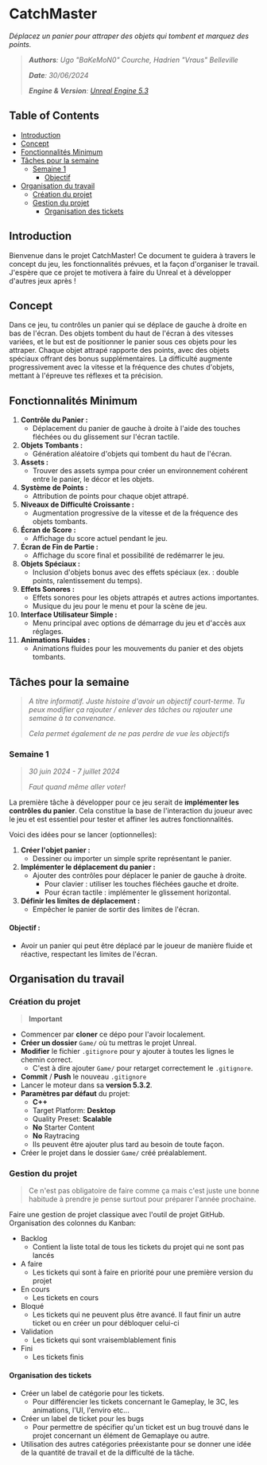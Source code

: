 # CatchMaster
*Déplacez un panier pour attraper des objets qui tombent et marquez des points.*

> ***Authors**: Ugo "BaKeMoN0" Courche, Hadrien "Vraus" Belleville*
>
> ***Date**: 30/06/2024*
>
> ***Engine & Version**: [Unreal Engine 5.3](https://www.unrealengine.com/en-US/download)*

## Table of Contents

- [Introduction](#introduction)
- [Concept](#concept)
- [Fonctionnalités Minimum](#fonctionnalités-minimum)
- [Tâches pour la semaine](#tâches-pour-la-semaine)
  - [Semaine 1](#semaine-1)
    - [Objectif](#objectif)
- [Organisation du travail](#organisation-du-travail)
  - [Création du projet](#création-du-projet)
  - [Gestion du projet](#gestion-du-projet)
    - [Organisation des tickets](#organisation-des-tickets)

## Introduction
Bienvenue dans le projet CatchMaster! Ce document te guidera à travers le concept du jeu, les fonctionnalités prévues, et la façon d'organiser le travail. J'espère que ce projet te motivera à faire du Unreal et à développer d'autres jeux après !

## Concept

Dans ce jeu, tu contrôles un panier qui se déplace de gauche à droite en bas de l'écran. Des objets tombent du haut de l'écran à des vitesses variées, et le but est de positionner le panier sous ces objets pour les attraper. Chaque objet attrapé rapporte des points, avec des objets spéciaux offrant des bonus supplémentaires. La difficulté augmente progressivement avec la vitesse et la fréquence des chutes d'objets, mettant à l'épreuve tes réflexes et ta précision.

## Fonctionnalités Minimum

1. **Contrôle du Panier :**
   - Déplacement du panier de gauche à droite à l'aide des touches fléchées ou du glissement sur l'écran tactile.
1. **Objets Tombants :**
   - Génération aléatoire d'objets qui tombent du haut de l'écran.
1. **Assets :**
   - Trouver des assets sympa pour créer un environnement cohérent entre le panier, le décor et les objets.
1. **Système de Points :**
   - Attribution de points pour chaque objet attrapé.
1. **Niveaux de Difficulté Croissante :**
   - Augmentation progressive de la vitesse et de la fréquence des objets tombants.
1. **Écran de Score :**
   - Affichage du score actuel pendant le jeu.
1. **Écran de Fin de Partie :**
   - Affichage du score final et possibilité de redémarrer le jeu.
1. **Objets Spéciaux :**
   - Inclusion d'objets bonus avec des effets spéciaux (ex. : double points, ralentissement du temps).
1. **Effets Sonores :**
   - Effets sonores pour les objets attrapés et autres actions importantes.
   - Musique du jeu pour le menu et pour la scène de jeu.
1. **Interface Utilisateur Simple :**
   - Menu principal avec options de démarrage du jeu et d'accès aux réglages.
1. **Animations Fluides :**
    - Animations fluides pour les mouvements du panier et des objets tombants.

## Tâches pour la semaine

> *A titre informatif. Juste histoire d'avoir un objectif court-terme. Tu peux modifier ça rajouter / enlever des tâches ou rajouter une semaine à ta convenance.*
>
> *Cela permet également de ne pas perdre de vue les objectifs*

### Semaine 1

> *30 juin 2024 - 7 juillet 2024*
> 
> *Faut quand même aller voter!*

La première tâche à développer pour ce jeu serait de **implémenter les contrôles du panier**. Cela constitue la base de l'interaction du joueur avec le jeu et est essentiel pour tester et affiner les autres fonctionnalités.

Voici des idées pour se lancer (optionnelles):

1. **Créer l'objet panier :**
   - Dessiner ou importer un simple sprite représentant le panier.
1. **Implémenter le déplacement du panier :**
   - Ajouter des contrôles pour déplacer le panier de gauche à droite.
     - Pour clavier : utiliser les touches fléchées gauche et droite.
     - Pour écran tactile : implémenter le glissement horizontal.
1. **Définir les limites de déplacement :**
   - Empêcher le panier de sortir des limites de l'écran.

#### Objectif :
- Avoir un panier qui peut être déplacé par le joueur de manière fluide et réactive, respectant les limites de l'écran.

## Organisation du travail

### Création du projet

> **Important**

- Commencer par **cloner** ce dépo pour l'avoir localement.
- **Créer un dossier** `Game/` où tu mettras le projet Unreal.
- **Modifier** le fichier `.gitignore` pour y ajouter à toutes les lignes le chemin correct.
   - C'est à dire ajouter `Game/` pour retarget correctement le `.gitignore`.
- **Commit** / **Push** le nouveau `.gitignore`
- Lancer le moteur dans sa **version 5.3.2**.
- **Paramètres par défaut** du projet:
   - **C++**
   - Target Platform: **Desktop**
   - Quality Preset: **Scalable**
   - **No** Starter Content
   - **No** Raytracing
   - Ils peuvent être ajouter plus tard au besoin de toute façon.
- Créer le projet dans le dossier `Game/` créé préalablement.

### Gestion du projet

> Ce n'est pas obligatoire de faire comme ça mais c'est juste une bonne habitude à prendre je pense surtout pour préparer l'année prochaine.

Faire une gestion de projet classique avec l'outil de projet GitHub. 
Organisation des colonnes du Kanban:
+ Backlog
   + Contient la liste total de tous les tickets du projet qui ne sont pas lancés
+ A faire
   + Les tickets qui sont à faire en priorité pour une première version du projet
+ En cours
   + Les tickets en cours
+ Bloqué
   + Les tickets qui ne peuvent plus être avancé. Il faut finir un autre ticket ou en créer un pour débloquer celui-ci 
+ Validation
   + Les tickets qui sont vraisemblablement finis
+ Fini
   + Les tickets finis

#### Organisation des tickets

+ Créer un label de catégorie pour les tickets.
   + Pour différencier les tickets concernant le Gameplay, le 3C, les animations, l'UI, l'enviro etc...
+ Créer un label de ticket pour les bugs
   + Pour permettre de spécifier qu'un ticket est un bug trouvé dans le projet concernant un élément de Gemaplaye ou autre.
+ Utilisation des autres catégories préexistante pour se donner une idée de la quantité de travail et de la difficulté de la tâche.
